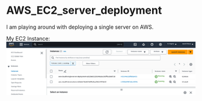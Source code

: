 # AWS_EC2_server_deployment

I am playing around with deploying a single server on AWS.    

My EC2 Instance:
![EC2 Instance](https://github.com/david125tran/AWS_EC2_server_deployment/blob/main/images/EC2.png)  
